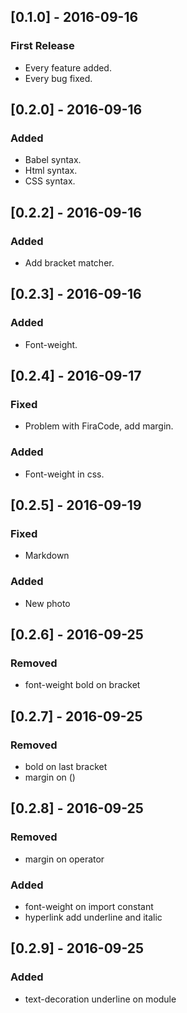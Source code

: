 ## [0.1.0] - 2016-09-16
### First Release
- Every feature added.
- Every bug fixed.

## [0.2.0] - 2016-09-16
### Added
- Babel syntax.
- Html syntax.
- CSS syntax.

## [0.2.2] - 2016-09-16
### Added
- Add bracket matcher.

## [0.2.3] - 2016-09-16
### Added
- Font-weight.

## [0.2.4] - 2016-09-17
### Fixed
- Problem with FiraCode, add margin.

### Added
- Font-weight in css.

## [0.2.5] - 2016-09-19
### Fixed
- Markdown

### Added
- New photo

## [0.2.6] - 2016-09-25
### Removed
- font-weight bold on bracket

## [0.2.7] - 2016-09-25
### Removed
- bold on last bracket
- margin on ()

## [0.2.8] - 2016-09-25
### Removed
- margin on operator

### Added
- font-weight on import constant
- hyperlink add underline and italic

## [0.2.9] - 2016-09-25
### Added
- text-decoration underline on module
